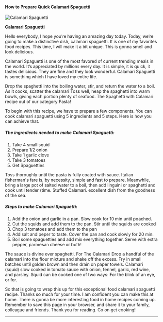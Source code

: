             

#### How to Prepare Quick Calamari Spaguetti

![Calamari Spaguetti](https://img-global.cpcdn.com/recipes/8532cff2fc21bc2a/751x532cq70/calamari-spaguetti-recipe-main-photo.jpg)

**Calamari Spaguetti**

Hello everybody, I hope you’re having an amazing day today. Today, we’re going to make a distinctive dish, calamari spaguetti. It is one of my favorites food recipes. This time, I will make it a bit unique. This is gonna smell and look delicious.

Calamari Spaguetti is one of the most favored of current trending meals in the world. It’s appreciated by millions every day. It is simple, it is quick, it tastes delicious. They are fine and they look wonderful. Calamari Spaguetti is something which I have loved my entire life.

Drop the spaghetti into the boiling water, stir, and return the water to a boil. As it cooks, scatter the calamari Toss well, heap the spaghetti into warm bowls, giving each portion plenty of seafood. The Spaghetti with Calamari recipe out of our category Pasta!

To begin with this recipe, we have to prepare a few components. You can cook calamari spaguetti using 5 ingredients and 5 steps. Here is how you can achieve that.

##### The ingredients needed to make Calamari Spaguetti:

1.  Take 4 small squid
2.  Prepare 1/2 onion
3.  Take 1 garlic clove
4.  Take 3 tomatoes
5.  Get Spaguetties

Toss thoroughly until the pasta is fully coated with sauce. Italian fisherman's fare is, by necessity, simple and fast to prepare. Meanwhile, bring a large pot of salted water to a boil, then add linguini or spaghetti and cook until tender (time. Stuffed Calamari. excellent dish from the goodness of the sea.

##### Steps to make Calamari Spaguetti:

1.  Add the onion and garlic in a pan. Slow cook for 10 min until poached.
2.  Cut the squids and add them to the pan. Stir until the squids are cooked
3.  Chop 3 tomatoes and add them to the pan
4.  Add salt and peper to taste. Cover the pan and cook slowly for 20 min.
5.  Boil some spaguetties and add mix everything together. Serve with extra pepper, parmesan cheese or both!

The sauce is divine over spaghetti. For The Calamari Drop a handful of the calamari into the flour mixture and shake off the excess. Fry in small batches until golden brown and then drain on paper towels. Calamari (squid) slow cooked in tomato sauce with onion, fennel, garlic, red wine, and parsley. Squid can be cooked one of two ways: For the blink of an eye, or for.

So that is going to wrap this up for this exceptional food calamari spaguetti recipe. Thanks so much for your time. I am confident you can make this at home. There is gonna be more interesting food in home recipes coming up. Remember to save this page in your browser, and share it to your family, colleague and friends. Thank you for reading. Go on get cooking!

* * *